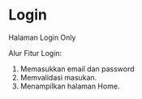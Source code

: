 # Login
Halaman Login Only

Alur Fitur Login:
1. Memasukkan email dan password
2. Memvalidasi masukan.
3. Menampilkan halaman Home.
